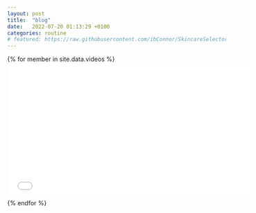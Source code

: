 ```yaml
---
layout: post
title:  "blog"
date:   2022-07-20 01:13:29 +0100
categories: routine
# featured: https://raw.githubusercontent.com/ibConnor/SkincareSelector/main/assets/image-slider.png
---
```


{% for member in site.data.videos %}
            <iframe width="560" height="315" src="{{member.link}}" title="YouTube video player" frameborder="0" allow="accelerometer; autoplay; clipboard-write; encrypted-media; gyroscope; picture-in-picture" allowfullscreen></iframe>
{% endfor %}
